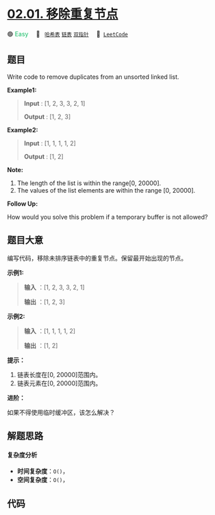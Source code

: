 # [02.01. 移除重复节点](https://leetcode.cn/problems/remove-duplicate-node-lcci)

🟢 <font color=#15bd66>Easy</font>&emsp; 🔖&ensp; [`哈希表`](/tag/hash-table.md) [`链表`](/tag/linked-list.md) [`双指针`](/tag/two-pointers.md)&emsp; 🔗&ensp;[`LeetCode`](https://leetcode.cn/problems/remove-duplicate-node-lcci)

## 题目

Write code to remove duplicates from an unsorted linked list.

**Example1:**

> 
> 
> 
> 
> 
> **Input** : [1, 2, 3, 3, 2, 1]
> 
> **Output** : [1, 2, 3]

**Example2:**

> 
> 
> 
> 
> 
> **Input** : [1, 1, 1, 1, 2]
> 
> **Output** : [1, 2]
> 
> 

**Note:**

  1. The length of the list is within the range[0, 20000].
  2. The values of the list elements are within the range [0, 20000].

**Follow Up:**

How would you solve this problem if a temporary buffer is not allowed?


## 题目大意

编写代码，移除未排序链表中的重复节点。保留最开始出现的节点。

**示例1:**

> 
> 
> 
> 
> 
> **输入** ：[1, 2, 3, 3, 2, 1]
> 
> **输出** ：[1, 2, 3]
> 
> 

**示例2:**

> 
> 
> 
> 
> 
> **输入** ：[1, 1, 1, 1, 2]
> 
> **输出** ：[1, 2]
> 
> 

**提示：**

  1. 链表长度在[0, 20000]范围内。
  2. 链表元素在[0, 20000]范围内。

**进阶：**

如果不得使用临时缓冲区，该怎么解决？


## 解题思路

#### 复杂度分析

- **时间复杂度**：`O()`，
- **空间复杂度**：`O()`，

## 代码

```javascript

```